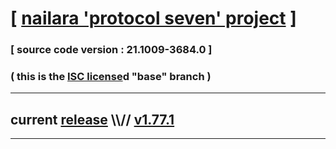 
# [ [nailara 'protocol seven' project](http://nailara.network/) ]

### [ source code version : 21.1009-3684.0 ]

### ( this is the [ISC license](license)d "base" branch )
---
## current [release](https://github.com/taekiten/nailara/releases) \\\\// [v1.77.1](https://github.com/taekiten/nailara/releases/tag/v1.77.1)
---

